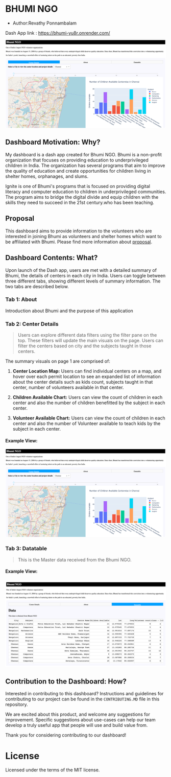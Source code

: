 # BHUMI NGO


- Author:Revathy Ponnambalam

Dash App link : https://bhumi-yu8r.onrender.com/

<img src="img/view-1.png">

## Dashboard Motivation: Why?

My dashboard is a dash app created for Bhumi NGO. Bhumi is a non-profit organization that focuses on providing education to underprivileged children in India. The organization has several programs that aim to improve the quality of education and create opportunities for children living in shelter homes, orphanages, and slums.

Ignite is one of Bhumi's programs that is focused on providing digital literacy and computer education to children in underprivileged communities. The program aims to bridge the digital divide and equip children with the skills they need to succeed in the 21st century.who has been teaching. 

## Proposal 
This dashboard aims to provide information to the volunteers who are interested in joining Bhumi as volunteers and shelter homes which want to be affiliated with Bhumi. Please find more information about [proposal](https://github.com/revathyponn/BHUMI/blob/main/proposal.md).

## Dashboard Contents: What?

Upon launch of the Dash app, users are met with a detailed summary of Bhumi, the details of centers in each city in India. Users can toggle between three different tabs, showing different levels of summary information. The two tabs are described below. 

### Tab 1: About
Introduction about Bhumi and the purpose of this application

### Tab 2: Center Details

> Users can explore different data filters using the filter pane on the top. These filters will update the main visuals on the page. Users can filter the centers based on city and the subjects taught in those centers. 

The summary visuals on page 1 are comprised of:

1. **Center Location Map:** Users can find individual centers on a map, and hover over each permit location to see an expanded list of information about the center details such as kids count, subjects taught in that center, number of volunteers available in that center.

2. **Children Available Chart:** Users can view the count of children in each center and also the number of children benefitted by the subject in each center.

3. **Volunteer Available Chart:** Users can view the count of children in each center and also the number of Volunteer available to teach kids by the subject in each center.

#### Example View:

<img src="img/view-1.png">

### Tab 3: Datatable

> This is the Master data received from the Bhumi NGO.

#### Example View:

<img src="img/datatable-tab.png">

## Contribution to the Dashboard: How?

Interested in contributing to this dashboard? Instructions and guidelines for contributing to our project can be found in the `CONTRIBUTING.MD` file in this repository.

We are excited about this product, and welcome any suggestions for improvement. Specific suggestions about use-cases can help our team develop a truly useful app that people will use and build value from.

Thank you for considering contributing to our dashboard!

# License
Licensed under the terms of the MIT license.
